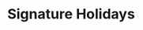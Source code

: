 ---
title: "Signature Holidays"
url: /surat/signature-holidays-new-pal-road/
shop: travel agency
---